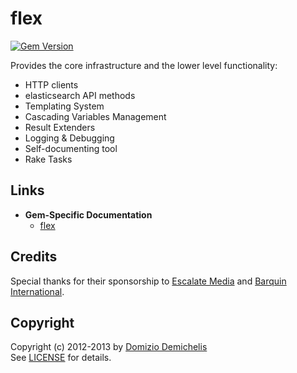 # flex

[![Gem Version](https://badge.fury.io/rb/flex.png)](http://badge.fury.io/rb/flex)

Provides the core infrastructure and the lower level functionality:

* HTTP clients
* elasticsearch API methods
* Templating System
* Cascading Variables Management
* Result Extenders
* Logging & Debugging
* Self-documenting tool
* Rake Tasks

## Links

- __Gem-Specific Documentation__
  - [flex](http://ddnexus.github.io/flex/doc/2-flex)

## Credits

Special thanks for their sponsorship to [Escalate Media](http://www.escalatemedia.com) and [Barquin International](http://www.barquin.com).

## Copyright

Copyright (c) 2012-2013 by [Domizio Demichelis](mailto://dd.nexus@gmail.com)<br>
See [LICENSE](https://github.com/ddnexus/flex/blob/master/flex/LICENSE) for details.
